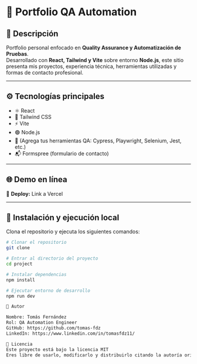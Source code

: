 # 🤖 Portfolio QA Automation

## 🧾 Descripción

Portfolio personal enfocado en **Quality Assurance y Automatización de Pruebas**.  
Desarrollado con **React, Tailwind y Vite** sobre entorno **Node.js**, este sitio presenta mis proyectos, experiencia técnica, herramientas utilizadas y formas de contacto profesional.

---

## ⚙️ Tecnologías principales

- ⚛️ React  
- 💨 Tailwind CSS  
- ⚡ Vite  
- 🟢 Node.js  
- 🧪 (Agrega tus herramientas QA: Cypress, Playwright, Selenium, Jest, etc.)  
- 📬 Formspree (formulario de contacto)

---

## 🌐 Demo en línea

🔗 **Deploy:** Link a Vercel

---

## 🚀 Instalación y ejecución local

Clona el repositorio y ejecuta los siguientes comandos:

```bash
# Clonar el repositorio
git clone 

# Entrar al directorio del proyecto
cd project

# Instalar dependencias
npm install

# Ejecutar entorno de desarrollo
npm run dev

👤 Autor

Nombre: Tomás Fernández
Rol: QA Automation Engineer
GitHub: https://github.com/tomas-fdz
LinkedIn: https://www.linkedin.com/in/tomasfdz11/

🪪 Licencia
Este proyecto está bajo la licencia MIT
Eres libre de usarlo, modificarlo y distribuirlo citando la autoría original.

